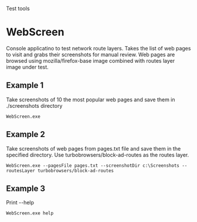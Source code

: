 Test tools

# WebScreen
Console applicatino to test network route layers. Takes the list of web pages to visit and grabs their screenshots for manual review.
Web pages are browsed using mozilla/firefox-base image combined with routes layer image under test.

## Example 1
Take screenshots of 10 the most popular web pages and save them in ./screenshots directory
```
WebScreen.exe
```

## Example 2
Take screenshots of web pages from pages.txt file and save them in the specified directory. Use turbobrowsers/block-ad-routes as the routes layer.

```
WebScreen.exe --pagesFile pages.txt --screenshotDir c:\Screenshots --routesLayer turbobrowsers/block-ad-routes
```

## Example 3
Print --help
```
WebScreen.exe help
```
